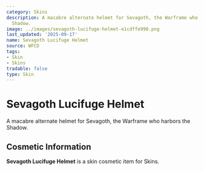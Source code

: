 ```yaml
---
category: Skins
description: A macabre alternate helmet for Sevagoth, the Warframe who harbors the
  Shadow.
image: ../images/sevagoth-lucifuge-helmet-e1cdffe998.png
last_updated: '2025-09-17'
name: Sevagoth Lucifuge Helmet
source: WFCD
tags:
- Skin
- Skins
tradable: false
type: Skin
---
```


# Sevagoth Lucifuge Helmet

A macabre alternate helmet for Sevagoth, the Warframe who harbors the Shadow.

## Cosmetic Information

**Sevagoth Lucifuge Helmet** is a skin cosmetic item for Skins.

